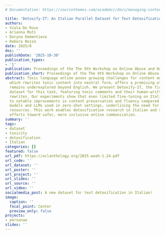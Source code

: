 ```yaml
---
# Documentation: https://sourcethemes.com/academic/docs/managing-content/

title: 'Detoxify-IT: An Italian Parallel Dataset for Text Detoxification'
authors:
- Viola De Ruvo
- Arianna Muti
- Daryna Dementieva
- Debora Nozza
date: 2025/8
doi: ''
publishDate: '2025-10-30'
publication_types:
- '1'
publication: Proceedings of the The 9th Workshop on Online Abuse and Harms (WOAH)
publication_short: Proceedings of the The 9th Workshop on Online Abuse and Harms (WOAH)
abstract: Toxic language online poses growing challenges for content moderation. Detoxification,
  which rewrites toxic content into neutral form, offers a promising alternative but
  remains underexplored beyond English. We present Detoxify-IT, the first Italian
  dataset for this task, featuring toxic comments and their human-written neutral
  rewrites. Our experiments show that even limited fine-tuning on Italian data leads
  to notable improvements in content preservation and fluency compared to both multilingual
  models and LLMs used in zero-shot settings, underlining the need for language-specific
  resources. This work enables detoxification research in Italian and supports broader
  efforts toward safer, more inclusive online communication.
summary: ''
tags:
- dataset
- toxicity
- detoxification
- Italian
categories: []
featured: false
url_pdf: https://aclanthology.org/2025.woah-1.24.pdf
url_code: ''
url_dataset: ''
url_poster: ''
url_project: ''
url_slides: ''
url_source: ''
url_video: ''
socialmedia_post: A new dataset for text detoxification in Italian!
image:
  caption: ''
  focal_point: Center
  preview_only: false
projects:
- personae
slides: ''
---
```

